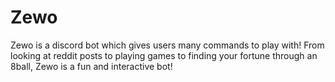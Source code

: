 # Zewo
Zewo is a discord bot which gives users many commands to play with! From looking at reddit posts to playing games to finding your fortune through an 8ball, Zewo is a fun and interactive bot!
